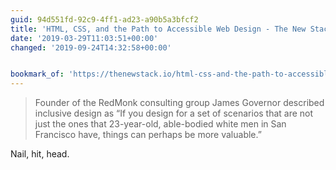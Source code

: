 ```yaml
---
guid: 94d551fd-92c9-4ff1-ad23-a90b5a3bfcf2
title: 'HTML, CSS, and the Path to Accessible Web Design - The New Stack'
date: '2019-03-29T11:03:51+00:00'
changed: '2019-09-24T14:32:58+00:00'


bookmark_of: 'https://thenewstack.io/html-css-and-the-path-to-accessible-web-design/'
---
```


> Founder of the RedMonk consulting group James Governor described inclusive design as “If you design for a set of scenarios that are not just the ones that 23-year-old, able-bodied white men in San Francisco have, things can perhaps be more valuable.”

Nail, hit, head. 
